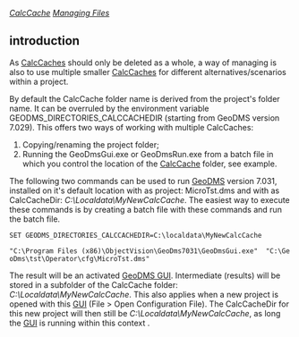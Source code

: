 *[CalcCache](CalcCache "wikilink") [Managing
Files](CalcCache_Managing_Files "wikilink")*

## introduction

As [CalcCaches](CalcCache "wikilink") should only be deleted as a
whole, a way of managing is also to use multiple smaller
[CalcCaches](CalcCache "wikilink") for different alternatives/scenarios
within a project.

By default the CalcCache folder name is derived from the project's
folder name. It can be overruled by the environment variable
GEODMS_DIRECTORIES_CALCCACHEDIR (starting from GeoDMS version 7.029).
This offers two ways of working with multiple CalcCaches:

1.  Copying/renaming the project folder;
2.  Running the GeoDmsGui.exe or GeoDmsRun.exe from a batch file in
    which you control the location of the
    [CalcCache](CalcCache "wikilink") folder, see example.

The following two commands can be used to run
[GeoDMS](GeoDMS "wikilink") version 7.031, installed on it's default
location with as project: MicroTst.dms and with as CalcCacheDir:
*C:\\Localdata\\MyNewCalcCache*. The easiest way to execute these
commands is by creating a batch file with these commands and run the
batch file.

`SET GEODMS_DIRECTORIES_CALCCACHEDIR=C:\localdata\MyNewCalcCache`

`"C:\Program Files (x86)\ObjectVision\GeoDms7031\GeoDmsGui.exe"  "C:\GeoDms\tst\Operator\cfg\MicroTst.dms"`

The result will be an activated [GeoDMS GUI](GeoDMS_GUI "wikilink").
Intermediate (results) will be stored in a subfolder of the CalcCache
folder: *C:\\Localdata\\MyNewCalcCache*. This also applies when a new
project is opened with this [GUI](GeoDMS_GUI "wikilink") (File \> Open
Configuration File). The CalcCacheDir for this new project will then
still be *C:\\Localdata\\MyNewCalcCache*, as long the
[GUI](GeoDMS_GUI "wikilink") is running within this context .